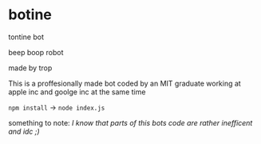 # botine
tontine bot

beep boop robot

made by trop 

This is a proffesionally made bot coded by an MIT graduate working at apple inc and goolge inc at the same time

```npm install``` -> ```node index.js```

something to note:
  *I know that parts of this bots code are rather inefficent and idc ;)*
